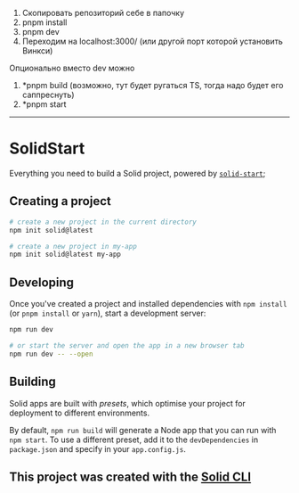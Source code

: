 1) Скопировать репозиторий себе в папочку
2) pnpm install
3) pnpm dev
4) Переходим на localhost:3000/ (или другой порт которой установить Винкси)

Опционально вместо dev можно

1) *pnpm build (возможно, тут будет ругаться TS, тогда надо будет его саппреснуть)
2) *pnpm start

------------------

# SolidStart

Everything you need to build a Solid project, powered by [`solid-start`](https://start.solidjs.com);

## Creating a project

```bash
# create a new project in the current directory
npm init solid@latest

# create a new project in my-app
npm init solid@latest my-app
```

## Developing

Once you've created a project and installed dependencies with `npm install` (or `pnpm install` or `yarn`), start a development server:

```bash
npm run dev

# or start the server and open the app in a new browser tab
npm run dev -- --open
```

## Building

Solid apps are built with _presets_, which optimise your project for deployment to different environments.

By default, `npm run build` will generate a Node app that you can run with `npm start`. To use a different preset, add it to the `devDependencies` in `package.json` and specify in your `app.config.js`.

## This project was created with the [Solid CLI](https://solid-cli.netlify.app)
